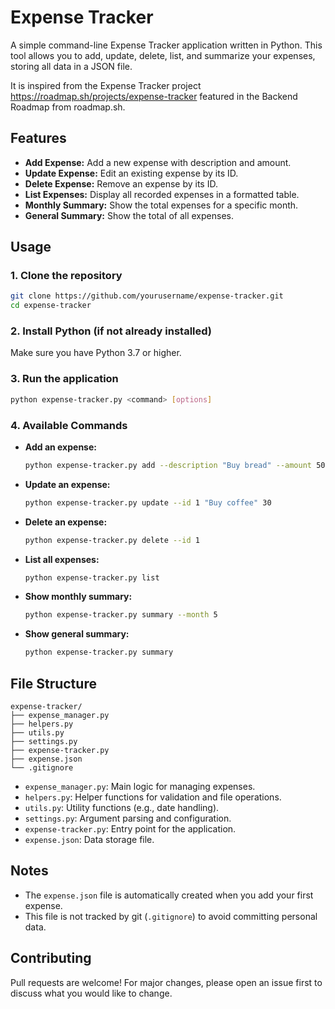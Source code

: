 # Expense Tracker

A simple command-line Expense Tracker application written in Python. This tool allows you to add, update, delete, list, and summarize your expenses, storing all data in a JSON file.

It is inspired from the Expense Tracker project https://roadmap.sh/projects/expense-tracker featured in the Backend Roadmap from roadmap.sh.

## Features

- **Add Expense:** Add a new expense with description and amount.
- **Update Expense:** Edit an existing expense by its ID.
- **Delete Expense:** Remove an expense by its ID.
- **List Expenses:** Display all recorded expenses in a formatted table.
- **Monthly Summary:** Show the total expenses for a specific month.
- **General Summary:** Show the total of all expenses.

## Usage

### 1. Clone the repository

```sh
git clone https://github.com/yourusername/expense-tracker.git
cd expense-tracker
```

### 2. Install Python (if not already installed)

Make sure you have Python 3.7 or higher.

### 3. Run the application

```sh
python expense-tracker.py <command> [options]
```

### 4. Available Commands

- **Add an expense:**
  ```sh
  python expense-tracker.py add --description "Buy bread" --amount 50
  ```

- **Update an expense:**
  ```sh
  python expense-tracker.py update --id 1 "Buy coffee" 30
  ```

- **Delete an expense:**
  ```sh
  python expense-tracker.py delete --id 1
  ```

- **List all expenses:**
  ```sh
  python expense-tracker.py list
  ```

- **Show monthly summary:**
  ```sh
  python expense-tracker.py summary --month 5
  ```

- **Show general summary:**
  ```sh
  python expense-tracker.py summary
  ```

## File Structure

```
expense-tracker/
├── expense_manager.py
├── helpers.py
├── utils.py
├── settings.py
├── expense-tracker.py
├── expense.json
└── .gitignore
```

- `expense_manager.py`: Main logic for managing expenses.
- `helpers.py`: Helper functions for validation and file operations.
- `utils.py`: Utility functions (e.g., date handling).
- `settings.py`: Argument parsing and configuration.
- `expense-tracker.py`: Entry point for the application.
- `expense.json`: Data storage file.

## Notes

- The `expense.json` file is automatically created when you add your first expense.  
- This file is not tracked by git (`.gitignore`) to avoid committing personal data.

## Contributing

Pull requests are welcome! For major changes, please open an issue first to discuss what you would like to change.

